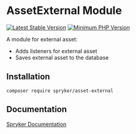 # AssetExternal Module
[![Latest Stable Version](https://poser.pugx.org/spryker/asset-external/v/stable.svg)](https://packagist.org/packages/spryker/asset-external)
[![Minimum PHP Version](https://img.shields.io/badge/php-%3E%3D%207.4-8892BF.svg)](https://php.net/)

A module for external asset:

* Adds listeners for external asset
* Saves external asset to the database

## Installation

```
composer require spryker/asset-external
```

## Documentation

[Spryker Documentation](https://academy.spryker.com/developing_with_spryker/module_guide/modules.html)
